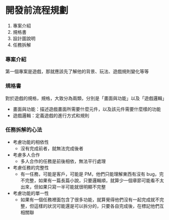 # 開發前流程規劃
1. 專案介紹
2. 規格書
3. 設計圖說明
4. 任務拆解

### 專案介紹
第一個專案是遊戲，那就應該先了解他的背景、玩法、遊戲規則變化等等

### 規格書
對於遊戲的規格，規格，大致分為兩類，分別是「畫面與功能」以及「遊戲邏輯」
* 畫面與功能：描述遊戲畫面所需要什麼元件，以及該元件需要什麼樣的功能
* 遊戲邏輯：定義遊戲的進行方式和規則

### 任務拆解的心法
* 考慮功能的相依性
    * 沒有完成前者，就無法完成後者
* 考慮多人合作
    * 多人合作的任務是前後相依，無法平行處理
* 考慮任務的完整性
    * 有一任務，可能是客戶，可能是 PM，他們只能理解東西有沒有 bug，完不完整，如果有一篇長篇小說，只要邏輯順，就算少一個章節可能看不太出來，但如果只寫一半可能就很明顯不完整
* 考慮功能的單一性
    * 如果有一個任務裡面包含了很多功能，就算覺得他們沒有一起完成就不完整，但這樣的狀況可能還是可以拆分的，只要各自完成後，在標記他們互相關聯
